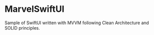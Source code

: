 # MarvelSwiftUI
Sample of SwiftUI written with MVVM following Clean Architecture and SOLID principles. 
